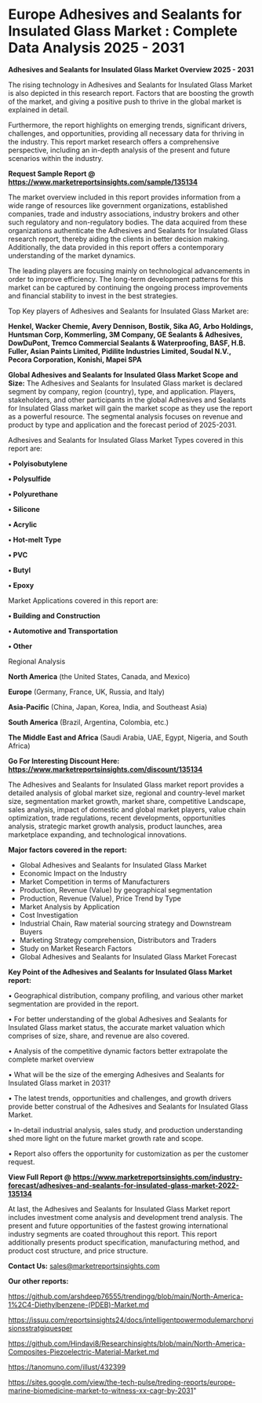 # Europe Adhesives and Sealants for Insulated Glass Market : Complete Data Analysis 2025 - 2031

<Strong> Adhesives and Sealants for Insulated Glass Market Overview 2025 - 2031</strong>

The rising technology in Adhesives and Sealants for Insulated Glass Market is also depicted in this research report. Factors that are boosting the growth of the market, and giving a positive push to thrive in the global market is explained in detail.

Furthermore, the report highlights on emerging trends, significant drivers, challenges, and opportunities, providing all necessary data for thriving in the industry. This report market research offers a comprehensive perspective, including an in-depth analysis of the present and future scenarios within the industry.

<strong>Request Sample Report @ <a href=https://www.marketreportsinsights.com/sample/135134>https://www.marketreportsinsights.com/sample/135134</a></strong>

The market overview included in this report provides information from a wide range of resources like government organizations, established companies, trade and industry associations, industry brokers and other such regulatory and non-regulatory bodies. The data acquired from these organizations authenticate the Adhesives and Sealants for Insulated Glass research report, thereby aiding the clients in better decision making. Additionally, the data provided in this report offers a contemporary understanding of the market dynamics.

The leading players are focusing mainly on technological advancements in order to improve efficiency. The long-term development patterns for this market can be captured by continuing the ongoing process improvements and financial stability to invest in the best strategies.

Top Key players of Adhesives and Sealants for Insulated Glass Market are:

<strong>Henkel, Wacker Chemie, Avery Dennison, Bostik, Sika AG, Arbo Holdings, Huntsman Corp, Kommerling, 3M Company, GE Sealants & Adhesives, DowDuPont, Tremco Commercial Sealants & Waterproofing, BASF, H.B. Fuller, Asian Paints Limited, Pidilite Industries Limited, Soudal N.V., Pecora Corporation, Konishi, Mapei SPA</strong>

<strong><b>Global Adhesives and Sealants for Insulated Glass Market Scope and Size:</b></strong>
The Adhesives and Sealants for Insulated Glass market is declared segment by company, region (country), type, and application. Players, stakeholders, and other participants in the global Adhesives and Sealants for Insulated Glass market will gain the market scope as they use the report as a powerful resource. The segmental analysis focuses on revenue and product by type and application and the forecast period of 2025-2031.

Adhesives and Sealants for Insulated Glass Market Types covered in this report are:

<strong>• Polyisobutylene

• Polysulfide

• Polyurethane

• Silicone

• Acrylic

• Hot-melt Type

• PVC

• Butyl

• Epoxy</strong>

Market Applications covered in this report are:

<strong>• Building and Construction

• Automotive and Transportation

• Other</strong> 

Regional Analysis

<strong>North America</strong> (the United States, Canada, and Mexico)

<strong>Europe</strong> (Germany, France, UK, Russia, and Italy)

<strong>Asia-Pacific</strong> (China, Japan, Korea, India, and Southeast Asia)

<strong>South America</strong> (Brazil, Argentina, Colombia, etc.)

<strong>The Middle East and Africa</strong> (Saudi Arabia, UAE, Egypt, Nigeria, and South Africa)

<strong>Go For Interesting Discount Here: <a href=https://www.marketreportsinsights.com/discount/135134>https://www.marketreportsinsights.com/discount/135134</a></strong>

The Adhesives and Sealants for Insulated Glass market report provides a detailed analysis of global market size, regional and country-level market size, segmentation market growth, market share, competitive Landscape, sales analysis, impact of domestic and global market players, value chain optimization, trade regulations, recent developments, opportunities analysis, strategic market growth analysis, product launches, area marketplace expanding, and technological innovations.

<strong><b>Major factors covered in the report:</b></strong>
<ul>
  <li>Global Adhesives and Sealants for Insulated Glass Market </li>
  <li>Economic Impact on the Industry</li>
  <li>Market Competition in terms of Manufacturers</li>
  <li>Production, Revenue (Value) by geographical segmentation</li>
  <li>Production, Revenue (Value), Price Trend by Type</li>
  <li>Market Analysis by Application</li>
  <li>Cost Investigation</li>
  <li>Industrial Chain, Raw material sourcing strategy and Downstream Buyers</li>
  <li>Marketing Strategy comprehension, Distributors and Traders</li>
  <li>Study on Market Research Factors</li>
  <li>Global Adhesives and Sealants for Insulated Glass Market Forecast</li>
</ul>

<strong><b>Key Point of the Adhesives and Sealants for Insulated Glass Market report:</b></strong>

• Geographical distribution, company profiling, and various other market segmentation are provided in the report.

• For better understanding of the global Adhesives and Sealants for Insulated Glass market status, the accurate market valuation which comprises of size, share, and revenue are also covered.

• Analysis of the competitive dynamic factors better extrapolate the complete market overview

• What will be the size of the emerging Adhesives and Sealants for Insulated Glass market in 2031?

• The latest trends, opportunities and challenges, and growth drivers provide better construal of the Adhesives and Sealants for Insulated Glass Market.

• In-detail industrial analysis, sales study, and production understanding shed more light on the future market growth rate and scope.

• Report also offers the opportunity for customization as per the customer request.

<strong><b>View Full Report @ <a href=https://www.marketreportsinsights.com/industry-forecast/adhesives-and-sealants-for-insulated-glass-market-2022-135134>https://www.marketreportsinsights.com/industry-forecast/adhesives-and-sealants-for-insulated-glass-market-2022-135134</a></b></strong>


At last, the Adhesives and Sealants for Insulated Glass Market report includes investment come analysis and development trend analysis. The present and future opportunities of the fastest growing international industry segments are coated throughout this report. This report additionally presents product specification, manufacturing method, and product cost structure, and price structure.

<strong>Contact Us:</strong>
sales@marketreportsinsights.com

<strong>Our other reports:</strong>

<a href=https://github.com/arshdeep76555/trendingg/blob/main/North-America-1%2C4-Diethylbenzene-(PDEB)-Market.md>https://github.com/arshdeep76555/trendingg/blob/main/North-America-1%2C4-Diethylbenzene-(PDEB)-Market.md</a>

<a href=https://issuu.com/reportsinsights24/docs/intelligentpowermodulemarchprvisionsstratgiquesper>https://issuu.com/reportsinsights24/docs/intelligentpowermodulemarchprvisionsstratgiquesper</a>

<a href=https://github.com/Hindavi8/Researchinsights/blob/main/North-America-Composites-Piezoelectric-Material-Market.md>https://github.com/Hindavi8/Researchinsights/blob/main/North-America-Composites-Piezoelectric-Material-Market.md</a>

<a href=https://tanomuno.com/illust/432399>https://tanomuno.com/illust/432399</a>

<a href=https://sites.google.com/view/the-tech-pulse/treding-reports/europe-marine-biomedicine-market-to-witness-xx-cagr-by-2031>https://sites.google.com/view/the-tech-pulse/treding-reports/europe-marine-biomedicine-market-to-witness-xx-cagr-by-2031</a>"
